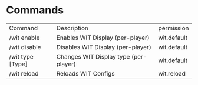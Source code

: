 # Commands

<table>
<tr>
<td>Command</td>
<td>Description</td>
<td>permission</td>
</tr>
<tr>
<td>/wit enable</td>
<td>Enables WIT Display (per-player)</td>
<td>wit.default</td>
</tr>
<tr>
<td>/wit disable</td>
<td>Disables WIT Display (per-player)</td>
<td>wit.default</td>
</tr>
<tr>
<td>/wit type [Type]</td>
<td>Changes WIT Display type (per-player)</td>
<td>wit.default</td>
</tr>
<tr>
<td>/wit reload</td>
<td>Reloads WIT Configs</td>
<td>wit.reload</td>
</tr>
</table>